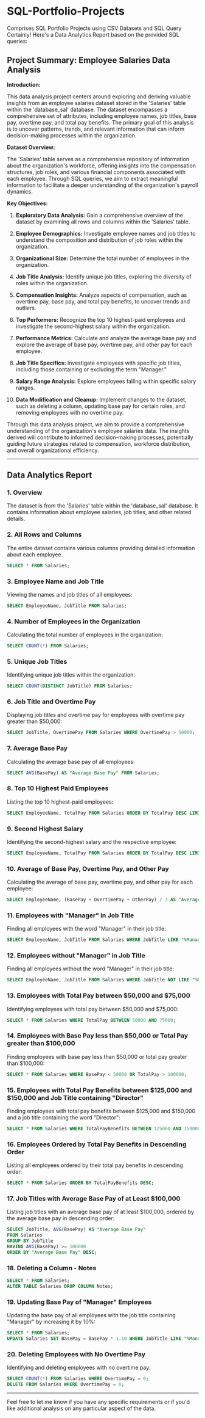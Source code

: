# SQL-Portfolio-Projects
Comprises SQL Portfolio Projects using CSV Datasets and SQL Query
Certainly! Here's a Data Analytics Report based on the provided SQL queries:


## Project Summary: Employee Salaries Data Analysis

**Introduction:**

This data analysis project centers around exploring and deriving valuable insights from an employee salaries dataset stored in the 'Salaries' table within the 'database_sal' database. The dataset encompasses a comprehensive set of attributes, including employee names, job titles, base pay, overtime pay, and total pay benefits. The primary goal of this analysis is to uncover patterns, trends, and relevant information that can inform decision-making processes within the organization.

**Dataset Overview:**

The 'Salaries' table serves as a comprehensive repository of information about the organization's workforce, offering insights into the compensation structures, job roles, and various financial components associated with each employee. Through SQL queries, we aim to extract meaningful information to facilitate a deeper understanding of the organization's payroll dynamics.

**Key Objectives:**

1. **Exploratory Data Analysis:** Gain a comprehensive overview of the dataset by examining all rows and columns within the 'Salaries' table.

2. **Employee Demographics:** Investigate employee names and job titles to understand the composition and distribution of job roles within the organization.

3. **Organizational Size:** Determine the total number of employees in the organization.

4. **Job Title Analysis:** Identify unique job titles, exploring the diversity of roles within the organization.

5. **Compensation Insights:** Analyze aspects of compensation, such as overtime pay, base pay, and total pay benefits, to uncover trends and outliers.

6. **Top Performers:** Recognize the top 10 highest-paid employees and investigate the second-highest salary within the organization.

7. **Performance Metrics:** Calculate and analyze the average base pay and explore the average of base pay, overtime pay, and other pay for each employee.

8. **Job Title Specifics:** Investigate employees with specific job titles, including those containing or excluding the term "Manager."

9. **Salary Range Analysis:** Explore employees falling within specific salary ranges.

10. **Data Modification and Cleanup:** Implement changes to the dataset, such as deleting a column, updating base pay for certain roles, and removing employees with no overtime pay.

Through this data analysis project, we aim to provide a comprehensive understanding of the organization's employee salaries data. The insights derived will contribute to informed decision-making processes, potentially guiding future strategies related to compensation, workforce distribution, and overall organizational efficiency.

---

## Data Analytics Report

### 1. Overview

The dataset is from the 'Salaries' table within the 'database_sal' database. It contains information about employee salaries, job titles, and other related details.

### 2. All Rows and Columns

The entire dataset contains various columns providing detailed information about each employee.

```sql
SELECT * FROM Salaries;
```

### 3. Employee Name and Job Title

Viewing the names and job titles of all employees:

```sql
SELECT EmployeeName, JobTitle FROM Salaries;
```

### 4. Number of Employees in the Organization

Calculating the total number of employees in the organization:

```sql
SELECT COUNT(*) FROM Salaries;
```

### 5. Unique Job Titles

Identifying unique job titles within the organization:

```sql
SELECT COUNT(DISTINCT JobTitle) FROM Salaries;
```

### 6. Job Title and Overtime Pay

Displaying job titles and overtime pay for employees with overtime pay greater than $50,000:

```sql
SELECT JobTitle, OvertimePay FROM Salaries WHERE OvertimePay > 50000;
```

### 7. Average Base Pay

Calculating the average base pay of all employees:

```sql
SELECT AVG(BasePay) AS "Average Base Pay" FROM Salaries;
```

### 8. Top 10 Highest Paid Employees

Listing the top 10 highest-paid employees:

```sql
SELECT EmployeeName, TotalPay FROM Salaries ORDER BY TotalPay DESC LIMIT 10;
```

### 9. Second Highest Salary

Identifying the second-highest salary and the respective employee:

```sql
SELECT EmployeeName, TotalPay FROM Salaries ORDER BY TotalPay DESC LIMIT 1 OFFSET 1;
```

### 10. Average of Base Pay, Overtime Pay, and Other Pay

Calculating the average of base pay, overtime pay, and other pay for each employee:

```sql
SELECT EmployeeName, (BasePay + OvertimePay + OtherPay) / 3 AS "Average of BP-OverP-OP" FROM Salaries;
```

### 11. Employees with "Manager" in Job Title

Finding all employees with the word "Manager" in their job title:

```sql
SELECT EmployeeName, JobTitle FROM Salaries WHERE JobTitle LIKE "%Manager%";
```

### 12. Employees without "Manager" in Job Title

Finding all employees without the word "Manager" in their job title:

```sql
SELECT EmployeeName, JobTitle FROM Salaries WHERE JobTitle NOT LIKE "%Manager%";
```

### 13. Employees with Total Pay between $50,000 and $75,000

Identifying employees with total pay between $50,000 and $75,000:

```sql
SELECT * FROM Salaries WHERE TotalPay BETWEEN 50000 AND 75000;
```

### 14. Employees with Base Pay less than $50,000 or Total Pay greater than $100,000

Finding employees with base pay less than $50,000 or total pay greater than $100,000:

```sql
SELECT * FROM Salaries WHERE BasePay < 50000 OR TotalPay > 100000;
```

### 15. Employees with Total Pay Benefits between $125,000 and $150,000 and Job Title containing "Director"

Finding employees with total pay benefits between $125,000 and $150,000 and a job title containing the word "Director":

```sql
SELECT * FROM Salaries WHERE TotalPayBenefits BETWEEN 125000 AND 150000 AND JobTitle LIKE "%Director%";
```

### 16. Employees Ordered by Total Pay Benefits in Descending Order

Listing all employees ordered by their total pay benefits in descending order:

```sql
SELECT * FROM Salaries ORDER BY TotalPayBenefits DESC;
```

### 17. Job Titles with Average Base Pay of at Least $100,000

Listing job titles with an average base pay of at least $100,000, ordered by the average base pay in descending order:

```sql
SELECT JobTitle, AVG(BasePay) AS "Average Base Pay"
FROM Salaries
GROUP BY JobTitle
HAVING AVG(BasePay) >= 100000
ORDER BY "Average Base Pay" DESC;
```

### 18. Deleting a Column - Notes

```sql
SELECT * FROM Salaries;
ALTER TABLE Salaries DROP COLUMN Notes;
```

### 19. Updating Base Pay of "Manager" Employees

Updating the base pay of all employees with the job title containing "Manager" by increasing it by 10%:

```sql
SELECT * FROM Salaries;
UPDATE Salaries SET BasePay = BasePay * 1.10 WHERE JobTitle LIKE "%Manager%";
```

### 20. Deleting Employees with No Overtime Pay

Identifying and deleting employees with no overtime pay:

```sql
SELECT COUNT(*) FROM Salaries WHERE OvertimePay = 0;
DELETE FROM Salaries WHERE OvertimePay = 0;
```

---

Feel free to let me know if you have any specific requirements or if you'd like additional analysis on any particular aspect of the data.
